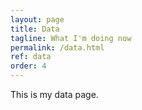 ```yaml
---
layout: page
title: Data
tagline: What I'm doing now
permalink: /data.html
ref: data
order: 4
---
```


This is my data page.
